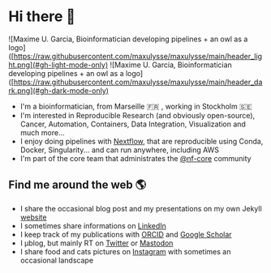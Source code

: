 # Hi there 👋

![Maxime U. Garcia, Bioinformatician developing pipelines + an owl as a logo]([https://raw.githubusercontent.com/maxulysse/maxulysse/main/header_light.png](#gh-light-mode-only) ![Maxime U. Garcia, Bioinformatician developing pipelines + an owl as a logo]([https://raw.githubusercontent.com/maxulysse/maxulysse/main/header_dark.png](#gh-dark-mode-only)

- I'm a bioinformatician, from Marseille :fr: , working in Stockholm :sweden:
- I'm interested in Reproducible Research (and obviously open-source), Cancer, Automation, Containers, Data Integration, Visualization and much more...
- I enjoy doing pipelines with [Nextflow](https://nextflow.io/), that are reproducible using Conda, Docker, Singularity... and can run anywhere, including AWS
- I'm part of the core team that administrates the [@nf-core](https://github.com/nf-core/) community

## Find me around the web 🌎

- I share the occasional blog post and my presentations on my own Jekyll [website](https://maxulysse.github.io/)
- I sometimes share informations on [LinkedIn](https://www.linkedin.com/in/maxugarcia)
- I keep track of my publications with [ORCID](https://orcid.org/0000-0003-2827-9261) and [Google Scholar](https://scholar.google.fr/citations?user=bzhsE6oAAAAJ)
- I μblog, but mainly RT on [Twitter](https://twitter.com/gau/) or [Mastodon](https://scholar.social/@gau)
- I share food and cats pictures on [Instagram](https://www.instagram.com/maxulysse/) with sometimes an occasional landscape
